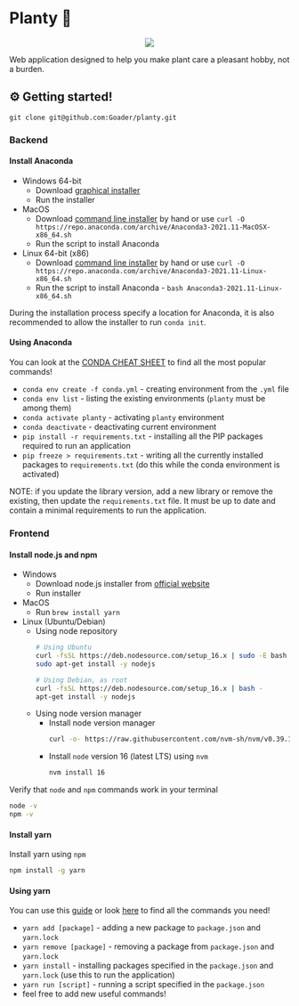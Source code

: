 # Planty :herb:

<p align="center">
  <img src="https://user-images.githubusercontent.com/45573077/161089548-f4432533-6c42-40fe-8a5b-839ebfec7f47.png" />
</p>

Web application designed to help you make plant care a pleasant hobby, not a burden.

## :gear: Getting started!

```git
git clone git@github.com:Goader/planty.git
```

### Backend

#### Install Anaconda

* Windows 64-bit
  * Download [graphical installer](https://repo.anaconda.com/archive/Anaconda3-2021.11-Windows-x86_64.exe)
  * Run the installer
* MacOS
  * Download [command line installer](https://repo.anaconda.com/archive/Anaconda3-2021.11-MacOSX-x86_64.sh) by hand or use `curl -O https://repo.anaconda.com/archive/Anaconda3-2021.11-MacOSX-x86_64.sh`
  * Run the script to install Anaconda
* Linux 64-bit (x86)
  * Download [command line installer](https://repo.anaconda.com/archive/Anaconda3-2021.11-Linux-x86_64.sh) by hand or use `curl -O https://repo.anaconda.com/archive/Anaconda3-2021.11-Linux-x86_64.sh`
  * Run the script to install Anaconda - `bash Anaconda3-2021.11-Linux-x86_64.sh`

During the installation process specify a location for Anaconda, it is also recommended to allow the installer to run `conda init`.

#### Using Anaconda

You can look at the [CONDA CHEAT SHEET](https://docs.conda.io/projects/conda/en/4.6.0/_downloads/52a95608c49671267e40c689e0bc00ca/conda-cheatsheet.pdf) to find all the most popular commands!

* `conda env create -f conda.yml` - creating environment from the `.yml` file
* `conda env list` - listing the existing environments (`planty` must be among them)
* `conda activate planty` - activating `planty` environment
* `conda deactivate` - deactivating current environment
* `pip install -r requirements.txt` - installing all the PIP packages required to run an application
* `pip freeze > requirements.txt` - writing all the currently installed packages to `requirements.txt` (do this while the conda environment is activated)

NOTE: if you update the library version, add a new library or remove the existing, then update the `requirements.txt` file. It must be up to date and contain a minimal requirements to run the application.

### Frontend

#### Install node.js and npm

* Windows
  * Download node.js installer from [official website](https://nodejs.org/en/download/)
  * Run installer
* MacOS
  * Run `brew install yarn` 
* Linux (Ubuntu/Debian)
  * Using node repository
    ```bash
    # Using Ubuntu
    curl -fsSL https://deb.nodesource.com/setup_16.x | sudo -E bash -
    sudo apt-get install -y nodejs

    # Using Debian, as root
    curl -fsSL https://deb.nodesource.com/setup_16.x | bash -
    apt-get install -y nodejs
    ```
  * Using node version manager
    * Install node version manager
      ```bash
      curl -o- https://raw.githubusercontent.com/nvm-sh/nvm/v0.39.1/install.sh | bash
      ```
    * Install `node` version 16 (latest LTS) using `nvm`
      ```bash
      nvm install 16
      ```
Verify that `node` and `npm` commands work in your terminal
```bash
node -v
npm -v
```

#### Install yarn
Install yarn using `npm`
```bash
npm install -g yarn
```

#### Using yarn

You can use this [guide](https://yarnpkg.com/getting-started/usage) or look [here](https://yarnpkg.com/cli) to find all the commands you need!

* `yarn add [package]` - adding a new package to `package.json` and `yarn.lock`
* `yarn remove [package]` - removing a package from `package.json` and `yarn.lock`
* `yarn install` - installing packages specified in the `package.json` and `yarn.lock` (use this to run the application)
* `yarn run [script]` - running a script specified in the `package.json`
* feel free to add new useful commands!


